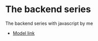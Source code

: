 # The backend series

The backend series with javascript by me
- [Model link](https://app.eraser.io/workspace/9zjqUspPteJFddF5Gj5P?origin=share)